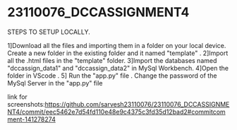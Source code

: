 # 23110076_DCCASSIGNMENT4

STEPS TO SETUP LOCALLY.

1]Download all the files and importing them in a folder on your local device. Create a new folder in the existing folder and it named "template" .
2]Import all the .html files in the "template" folder.
3]Import the databases named "dccassign_data1" and "dccassign_data2" in MySql Workbench.
4]Open the folder in VScode .
5] Run the "app.py" file . Change the password of the MySql Server in the "app.py" file

link for screenshots:https://github.com/sarvesh23110076/23110076_DCCASSIGNMENT4/commit/eec5462e7d54fd110e48e9c4375c3fd35d12bad2#commitcomment-141278274
